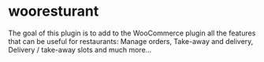 # wooresturant
The goal of this plugin is to add to the WooCommerce plugin all the features that can be useful for restaurants: Manage orders, Take-away and delivery, Delivery / take-away slots and much more...
